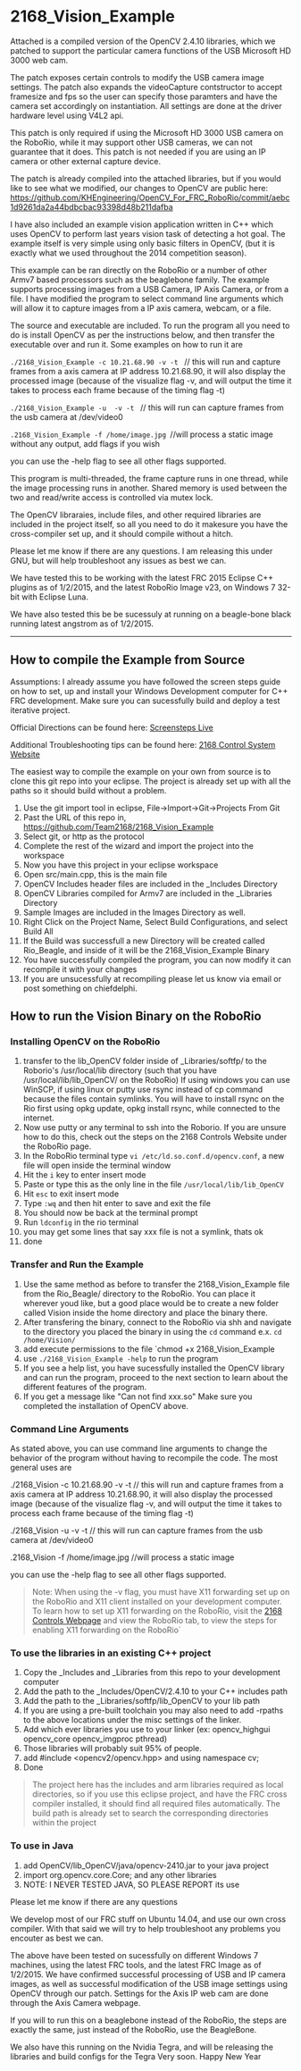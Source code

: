 2168_Vision_Example
===================


Attached is a compiled version of the OpenCV 2.4.10 libraries, which we patched to support the particular camera functions of the USB Microsoft HD 3000 web cam.

The patch exposes certain controls to modify the USB camera image settings. The patch also expands the videoCapture contstructor to accept framesize and fps so the user can specify those paramters and have the camera set accordingly on instantiation. All settings are done at the driver hardware level using V4L2 api.

This patch is only required if using the Microsoft HD 3000 USB camera on the RoboRio, while it may support other USB cameras, we can not guarantee that it does. This patch is not needed if you are using an IP camera or other external capture device.

The patch is already compiled into the attached libraries, but if you would like to see what we modified, our changes to OpenCV are public here: https://github.com/KHEngineering/OpenCV_For_FRC_RoboRio/commit/aebc1d9261da2a44bdbcbac93398d48b211dafba

I have also included an example vision application written in C++ which uses OpenCV to perform last years vision task of detecting a hot goal. The example itself is very simple using only basic filters in OpenCV, (but it is exactly what we used throughout the 2014 competition season). 

This example can be ran directly on the RoboRio or a number of other Armv7 based processors such as the beaglebone family. The example supports processing images from a USB Camera, IP Axis Camera, or from a file. I have modified the program to select command line arguments which will allow it to capture images from a IP axis camera, webcam, or a file. 


The source and executable are included. To run the program all you need to do is install OpenCV as per the instructions below, and then transfer the executable over and run it. Some examples on how to run it are

`./2168_Vision_Example -c 10.21.68.90 -v -t ` // this will run and capture frames from a axis camera at IP address 10.21.68.90, it will also display the processed image (because of the visualize flag -v, and will output the time it takes to process each frame because of the timing flag -t)

`./2168_Vision_Example -u  -v -t ` // this will run can capture frames from the usb camera at /dev/video0

`.2168_Vision_Example -f /home/image.jpg `//will process a static image without any output, add flags if you wish

you can use the -help flag to see all other flags supported. 

This program is multi-threaded, the frame capture runs in one thread, while the image processing runs in another. Shared memory is used between the two and read/write access is controlled via mutex lock.

The OpenCV libraraies, include files, and other required libraries are included in the project itself, so all you need to do it makesure you have the cross-compiler set up, and it should compile without a hitch.

Please let me know if there are any questions. I am releasing this under GNU, but will help troubleshoot any issues as best we can.

We have tested this to be working with the latest FRC 2015 Eclipse C++ plugins as of 1/2/2015, and the latest RoboRio Image v23, on Windows 7 32-bit with Eclipse Luna.

We have also tested this be be sucessuly at running on a beagle-bone black running latest angstrom as of 1/2/2015.

-----------------------

## How to compile the Example from Source

Assumptions: I already assume you have followed the screen steps guide on how to set, up and install your Windows Development computer for C++ FRC development. Make sure you can sucessfully build and deploy a test iterative project.

Official Directions can be found here: [Screensteps Live](https://wpilib.screenstepslive.com/s/4485/m/13810/l/145002-installing-eclipse-c-java)

Additional Troubleshooting tips can be found here: [2168 Control System Website](http://controls.team2168.org)

The easiest way to compile the example on your own from source is to clone this git repo into your eclipse. The project is already set up with all the paths so it should build without a problem.

1. Use the git import tool in eclipse, File->Import->Git->Projects From Git
2. Past the URL of this repo in, https://github.com/Team2168/2168_Vision_Example
3. Select git, or http as the protocol
4. Complete the rest of the wizard and import the project into the workspace
5. Now you have this project in your eclipse workspace
6. Open src/main.cpp, this is the main file
7. OpenCV Includes header files are included in the _Includes Directory
8. OpenCV Libraries compiled for Armv7 are included in the _Libraries Directory
9. Sample Images are included in the Images Directory as well.
10. Right Click on the Project Name, Select Build Configurations, and select Build All
11. If the Build was successfull a new Directory will be created called Rio_Beagle, and inside of it will be the 2168_Vision_Example Binary
12. You have successfully compiled the program, you can now modify it can recompile it with your changes
13. If you are unsucessfully at recompiling please let us know via email or post something on chiefdelphi.
 

## How to run the Vision Binary on the RoboRio

### Installing OpenCV on the RoboRio
1. transfer to the lib_OpenCV folder inside of _Libraries/softfp/ to the Roborio's /usr/local/lib directory (such that you have /usr/local/lib/lib_OpenCV/ on the RoboRio) If using windows you can use WinSCP, if using linux or putty use rsync instead of cp command because the files contain symlinks. You will have to install rsync on the Rio first using opkg update, opkg install rsync, while connected to the internet.
2. Now use putty or any terminal to ssh into the Roborio. If you are unsure how to do this, check out the steps on the 2168 Controls Website under the RoboRio page.
3. In the RoboRio terminal type `vi /etc/ld.so.conf.d/opencv.conf`, a new file will open inside the terminal window
4. Hit the `i` key to enter insert mode
5. Paste or type this as the only line in the file `/usr/local/lib/lib_OpenCV`
6. Hit `esc` to exit insert mode
7. Type `:wq` and then hit enter to save and exit the file
8. You should now be back at the terminal prompt
9. Run `ldconfig` in the rio terminal
10. you may get some lines that say xxx file is not a symlink, thats ok
11. done

### Transfer and Run the Example

1. Use the same method as before to transfer the 2168_Vision_Example file from the Rio_Beagle/ directory to the RoboRio. You can place it wherever youd like, but a good place would be to create a new folder called Vision inside the home directory and place the binary there.
2. After transfering the binary, connect to the RoboRio via shh and navigate to the directory you placed the binary in using the `cd` command e.x. `cd /home/Vision/`
3. add execute permissions to the file `chmod +x 2168_Vision_Example
4. use `./2168_Vision_Example -help` to run the program
5. If you see a help list, you have sucessfully installed the OpenCV library and can run the program, proceed to the next section to learn about the different features of the program.
6. If you get a message like "Can not find xxx.so" Make sure you completed the installation of OpenCV above.


### Command Line Arguments

As stated above, you can use command line arguments to change the behavior of the program without having to recompile the code. The most general uses are

./2168_Vision -c 10.21.68.90 -v -t  // this will run and capture frames from a axis camera at IP address 10.21.68.90, it
 will also display the processed image (because of the visualize flag -v, and will output the time it takes to process 
each frame because of the timing flag -t)

./2168_Vision -u  -v -t  // this will run can capture frames from the usb camera at /dev/video0

.2168_Vision -f /home/image.jpg //will process a static image

you can use the -help flag to see all other flags supported. 

> Note: When using the -v flag, you must have X11 forwarding set up on the RoboRio and X11 client installed on your development computer. To learn how to set up X11 forwarding on the RoboRio, visit the [2168 Controls Webpage](http://controls.team2168.org) and view the RoboRio tab, to view the steps for enabling X11 forwarding on the RoboRio`


### To use the libraries in an existing C++ project
1. Copy the _Includes and _Libraries from this repo to your development computer
2. Add the path to the _Includes/OpenCV/2.4.10 to your C++ includes path
3. Add the path to the _Libraries/softfp/lib_OpenCV to your lib path
4. If you are using a pre-built toolchain you may also need to add -rpaths to the above locations under the misc settings of the linker.
4. Add which ever libraries you use to your linker (ex: opencv_highgui opencv_core opencv_imgproc pthread)
5. Those libraries will probably suit 95% of people.
6. add #include <opencv2/opencv.hpp> and using namespace cv;
7. Done

> The project here has the includes and arm libraries required as local directories, so if you use this eclipse project, and have the FRC cross compiler installed, it should find all required files automatically. The build path is already set to search the corresponding directories within the project

### To use in Java
1. add  OpenCV/lib_OpenCV/java/opencv-2410.jar to your java project
2. import org.opencv.core.Core; and any other libraries
3. NOTE: I NEVER TESTED JAVA, SO PLEASE REPORT its use

Please let me know if there are any questions

We develop most of our FRC stuff on Ubuntu 14.04, and use our own cross compiler. With that said we will try to help troubleshoot any problems you encouter as best we can.

The above have been tested on sucessfully on different Windows 7 machines, using the latest FRC tools, and the latest FRC Image as of 1/2/2015. We have confirmed successful processing of USB and IP camera images, as well as successful modification of the USB image settings using OpenCV through our patch. Settings for the Axis IP web cam are done through the Axis Camera webpage.

If you will to run this on a beaglebone instead of the RoboRio, the steps are exactly the same, just instead of the RoboRio, use the BeagleBone.

We also have this running on the Nvidia Tegra, and will be releasing the libraries and build configs for the Tegra Very soon. 
Happy New Year
